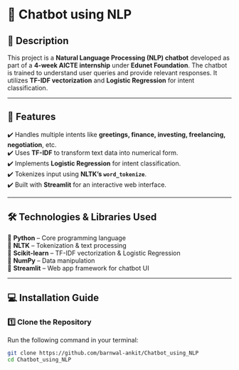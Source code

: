 # 🤖 Chatbot using NLP  

## 📌 Description  
This project is a **Natural Language Processing (NLP) chatbot** developed as part of a **4-week AICTE internship** under **Edunet Foundation**. The chatbot is trained to understand user queries and provide relevant responses. It utilizes **TF-IDF vectorization** and **Logistic Regression** for intent classification.  

---

## 🚀 Features  
✔️ Handles multiple intents like **greetings, finance, investing, freelancing, negotiation**, etc.  
✔️ Uses **TF-IDF** to transform text data into numerical form.  
✔️ Implements **Logistic Regression** for intent classification.  
✔️ Tokenizes input using **NLTK’s `word_tokenize`**.  
✔️ Built with **Streamlit** for an interactive web interface.  

---

## 🛠️ Technologies & Libraries Used  
📌 **Python** – Core programming language  
📌 **NLTK** – Tokenization & text processing  
📌 **Scikit-learn** – TF-IDF vectorization & Logistic Regression  
📌 **NumPy** – Data manipulation  
📌 **Streamlit** – Web app framework for chatbot UI  

---

## 💻 Installation Guide  

### 1️⃣ Clone the Repository  
Run the following command in your terminal:  
```bash
git clone https://github.com/barnwal-ankit/Chatbot_using_NLP
cd Chatbot_using_NLP
